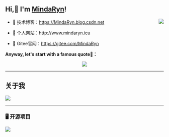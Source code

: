 ## Hi,👋 I'm [MindaRyn](https://mindaryn1.github.io/)!
<img align="right" src="https://count.getloli.com/get/@:MindaRyn1?theme=rule34">

- :orange_book: 技术博客：https://MindaRyn.blog.csdn.net 
 
- :hammer:  个人网站：http://www.mindaryn.icu
 
- :meat_on_bone: Gitee官网：https://gitee.com/MindaRyn

**Anyway, let's start with a famous quote🤩：**

<div align="center">
<img src="https://quotes-github-readme.vercel.app/api?type=horizontal&theme=auto" />
</div>

---
## 关于我


<img  src="https://github-readme-stats.vercel.app/api?username=neowho&show_icons=true&icon_color=CE1D2D&text_color=718096&bg_color=ffffff&hide_title=true" />

---

### 🖥️ 开源项目

[![](https://github-readme-stats.vercel.app/api/pin/?username=MindaRyn1&repo=PartnerMatching-backend)](https://github.com/MindaRyn1/PartnerMatching-backend)
<br><br><br>

